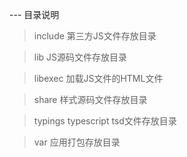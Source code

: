 --- 目录说明
> include 第三方JS文件存放目录


> lib JS源码文件存放目录


> libexec 加载JS文件的HTML文件


> share 样式源码文件存放目录


> typings typescript tsd文件存放目录


> var 应用打包存放目录